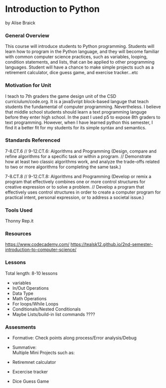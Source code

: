 # Introduction to Python
by Alise Braick

### General Overview

This course will introduce students to Python programming. Students will learn how to program in the Python language, and they will become familiar with common computer science practices, such as variables, looping, condition statements, and lists, that can be applied to other programming languages. Student will have a chance to make simple projects such as a retirement calculator, dice guess game, and exercise tracker…etc 

### Motivation for Unit

I teach to 7th graders the game design unit of the CSD curriciulum/code.org. It is a javaSvript block-based languge that teach students the fundamental of computer programming. Nevertheless.  I believe that middle school students should learn a text programming languge before they enter high school. In the past I used p5 to expose 8th graders to text programming. However, when I have learned python this semester, I find it a better fit for my students for its simple syntax and semantics.  

### Standards Referenced

7-8.CT.6 // 9-12.CT.6: Algorithms and Programming (Design, compare and refine algorithms for a specific task or within a program. // Demonstrate how at least two classic algorithms work, and analyze the trade-offs related to two or more algorithms for completing the same task.)

7-8.CT.8 // 9-12.CT.8: Algorithms and Programming (Develop or remix a program that effectively combines one or more control structures for creative expression or to solve a problem. // Develop a program that effectively uses control structures in order to create a computer program for practical intent, personal expression, or to address a societal issue.)

### Tools Used
Thonny
Rep.it

### Resources
https://www.codecademy.com/
https://tealsk12.github.io/2nd-semester-introduction-to-computer-science/


### Lessons
Total length: 8-10 lessons
* variables
* In/Out Operations
* Data Type
* Math Operations
* For loops/While Loops
* Conditionals/Nested Conditionals
* Maybe Lists/build-in list commands ????

### Assesments
* Formative: 
Check points along process/Error analysis/Debug

* Summative:  
Multiple Mini Projects such as:
* Retiremnet calculator
* Excercise tracker
* Dice Guess Game



